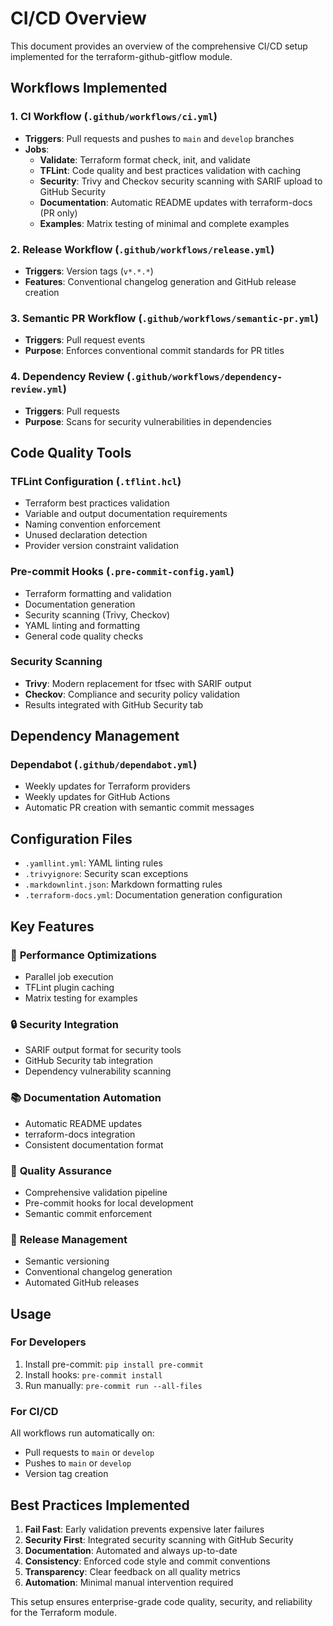 # CI/CD Overview

This document provides an overview of the comprehensive CI/CD setup implemented for the terraform-github-gitflow module.

## Workflows Implemented

### 1. CI Workflow (`.github/workflows/ci.yml`)

- **Triggers**: Pull requests and pushes to `main` and `develop` branches
- **Jobs**:
  - **Validate**: Terraform format check, init, and validate
  - **TFLint**: Code quality and best practices validation with caching
  - **Security**: Trivy and Checkov security scanning with SARIF upload to GitHub Security
  - **Documentation**: Automatic README updates with terraform-docs (PR only)
  - **Examples**: Matrix testing of minimal and complete examples

### 2. Release Workflow (`.github/workflows/release.yml`)

- **Triggers**: Version tags (`v*.*.*`)
- **Features**: Conventional changelog generation and GitHub release creation

### 3. Semantic PR Workflow (`.github/workflows/semantic-pr.yml`)

- **Triggers**: Pull request events
- **Purpose**: Enforces conventional commit standards for PR titles

### 4. Dependency Review (`.github/workflows/dependency-review.yml`)

- **Triggers**: Pull requests
- **Purpose**: Scans for security vulnerabilities in dependencies

## Code Quality Tools

### TFLint Configuration (`.tflint.hcl`)

- Terraform best practices validation
- Variable and output documentation requirements
- Naming convention enforcement
- Unused declaration detection
- Provider version constraint validation

### Pre-commit Hooks (`.pre-commit-config.yaml`)

- Terraform formatting and validation
- Documentation generation
- Security scanning (Trivy, Checkov)
- YAML linting and formatting
- General code quality checks

### Security Scanning

- **Trivy**: Modern replacement for tfsec with SARIF output
- **Checkov**: Compliance and security policy validation
- Results integrated with GitHub Security tab

## Dependency Management

### Dependabot (`.github/dependabot.yml`)

- Weekly updates for Terraform providers
- Weekly updates for GitHub Actions
- Automatic PR creation with semantic commit messages

## Configuration Files

- `.yamllint.yml`: YAML linting rules
- `.trivyignore`: Security scan exceptions
- `.markdownlint.json`: Markdown formatting rules
- `.terraform-docs.yml`: Documentation generation configuration

## Key Features

### 🚀 **Performance Optimizations**

- Parallel job execution
- TFLint plugin caching
- Matrix testing for examples

### 🔒 **Security Integration**

- SARIF output format for security tools
- GitHub Security tab integration
- Dependency vulnerability scanning

### 📚 **Documentation Automation**

- Automatic README updates
- terraform-docs integration
- Consistent documentation format

### 🎯 **Quality Assurance**

- Comprehensive validation pipeline
- Pre-commit hooks for local development
- Semantic commit enforcement

### 🔄 **Release Management**

- Semantic versioning
- Conventional changelog generation
- Automated GitHub releases

## Usage

### For Developers

1. Install pre-commit: `pip install pre-commit`
2. Install hooks: `pre-commit install`
3. Run manually: `pre-commit run --all-files`

### For CI/CD

All workflows run automatically on:

- Pull requests to `main` or `develop`
- Pushes to `main` or `develop`
- Version tag creation

## Best Practices Implemented

1. **Fail Fast**: Early validation prevents expensive later failures
2. **Security First**: Integrated security scanning with GitHub Security
3. **Documentation**: Automated and always up-to-date
4. **Consistency**: Enforced code style and commit conventions
5. **Transparency**: Clear feedback on all quality metrics
6. **Automation**: Minimal manual intervention required

This setup ensures enterprise-grade code quality, security, and reliability for the Terraform module.
